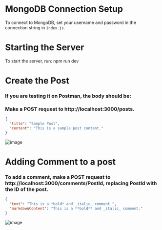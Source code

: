 # MongoDB Connection Setup

To connect to MongoDB, set your username and password in the connection string in `index.js`.

# Starting the Server

To start the server, run:
npm run dev

# Create the Post

<h3>If you are testing it on Postman, the body should be:</h3>

<h3>Make a POST request to http://localhost:3000/posts.</h3>

```json
{
  "title": "Sample Post",
  "content": "This is a sample post content."
}
```
![image](https://github.com/PrakharArora/Application-Assignment-CloudSek/assets/106022380/df37b633-5fcf-4655-8a15-df9e16bc340d)


# Adding Comment to a post
<h3>To add a comment, make a POST request to http://localhost:3000/comments/PostId, replacing PostId with the ID of the post.</h3>


```json
{
  "text": "This is a *bold* and _italic_ comment.",
  "markdownContent": "This is a **bold** and _italic_ comment."
}

```
![image](https://github.com/PrakharArora/Application-Assignment-CloudSek/assets/106022380/7078c436-d92a-4d15-a561-0e6407409285)
